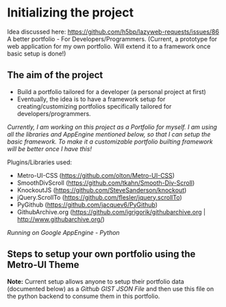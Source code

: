 Initializing the project
========================


Idea discussed here: https://github.com/h5bp/lazyweb-requests/issues/86
A better portfolio - For Developers/Programmers. (Current, a prototype for web application for my own portfolio. Will extend it to a framework once basic setup is done!)

The aim of the project
-----------------------
- Build a portfolio tailored for a developer (a personal project at first)
- Eventually, the idea is to have a framework setup for creating/customizing portfolios specifically tailored for
developers/programmers.

*Currently, I am working on this project as a Portfolio for myself. I am using all the libraries and AppEngine mentioned below, so that I can setup the basic framework. To make it a customizable portfolio builting framework will be better once I have this!*


Plugins/Libraries used:
- Metro-UI-CSS (https://github.com/olton/Metro-UI-CSS)
- SmoothDivScroll (https://github.com/tkahn/Smooth-Div-Scroll)
- KnockoutJS (https://github.com/SteveSanderson/knockout)
- jQuery.ScrollTo (https://github.com/flesler/jquery.scrollTo)
- PyGithub (https://github.com/jacquev6/PyGithub)
- GithubArchive.org (https://github.com/igrigorik/githubarchive.org | http://www.githubarchive.org/) 


*Running on Google AppEngine - Python*


Steps to setup your own portfolio using the Metro-UI Theme
----------------------------------------------------------

**Note:** Current setup allows anyone to setup their portfolio data (documented below) as a *Github GIST JSON File*
and then use this file on the python backend to consume them in this portfolio.


